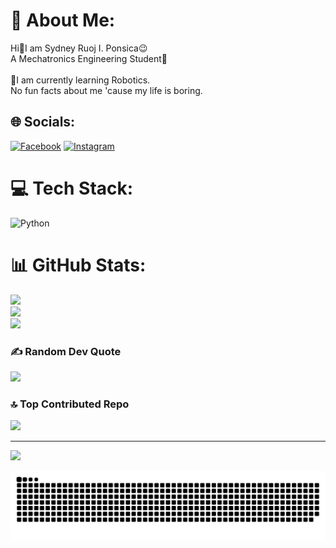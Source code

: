 # 💫 About Me:
Hi👋I am Sydney Ruoj I. Ponsica😉<br>A Mechatronics Engineering Student🫶<br><br>🌱I am currently learning Robotics.<br>No fun facts about me 'cause my life is boring.


## 🌐 Socials:
[![Facebook](https://img.shields.io/badge/Facebook-%231877F2.svg?logo=Facebook&logoColor=white)](https://facebook.com/https://www.facebook.com/seedkneeroj) [![Instagram](https://img.shields.io/badge/Instagram-%23E4405F.svg?logo=Instagram&logoColor=white)](https://instagram.com/https://www.instagram.com/seedkneeroj/) 

# 💻 Tech Stack:
![Python](https://img.shields.io/badge/python-3670A0?style=flat&logo=python&logoColor=ffdd54)
# 📊 GitHub Stats:
![](https://github-readme-stats.vercel.app/api?username=seednee-ruoj&theme=synthwave&hide_border=false&include_all_commits=true&count_private=false)<br/>
![](https://github-readme-streak-stats.herokuapp.com/?user=seednee-ruoj&theme=synthwave&hide_border=false)<br/>
![](https://github-readme-stats.vercel.app/api/top-langs/?username=seednee-ruoj&theme=synthwave&hide_border=false&include_all_commits=true&count_private=false&layout=compact)

### ✍️ Random Dev Quote
![](https://quotes-github-readme.vercel.app/api?type=horizontal&theme=radical)

### 🔝 Top Contributed Repo
![](https://github-contributor-stats.vercel.app/api?username=seednee-ruoj&limit=5&theme=radical&combine_all_yearly_contributions=true)

---
[![](https://visitcount.itsvg.in/api?id=seednee-ruoj&icon=7&color=5)](https://visitcount.itsvg.in)

<!-- Proudly created with GPRM ( https://gprm.itsvg.in ) -->


![snake gif](https://github.com/seednee-ruoj/seednee-ruoj/blob/output/github-contribution-grid-snake.svg)
